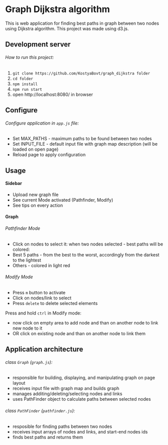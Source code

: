 # Graph Dijkstra algorithm

This is web application for finding best paths in graph between two nodes using Dijkstra algorithm.
This project was made using d3.js.

## Development server

###### How to run this project:

1. `git clone https://github.com/KostyaBovt/graph_dijkstra folder`
2. `cd folder`
3. `npm install`
4. `npm run start`
5. open http://localhost:8080/ in browser


## Configure
###### Configure application in `app.js` file:
* Set MAX_PATHS - maximum paths to be found between two nodes
* Set INPUT_FILE -  default input file with graph map description (will be loaded on open page)
* Reload page to apply configuration

## Usage

#### Sidebar
* Upload new graph file
* See current Mode activated (Pathfinder, Modify)
* See tips on every action

#### Graph
###### Pathfinder Mode
* Click on nodes to select it: when two nodes selected - best paths will be colored:
* Best 5 paths - from the best to the worst, accordingly from  the darkest to the lightest
* Others - colored in light red

###### Modify Mode
* Press `m` button to activate
* Click on nodes/link to select
* Press `delete` to delete selected elements

Press and hold `ctrl` in Modify mode:
* now click on empty area to add node and than on another node to link new node to it
* OR click on existing node and than on another node to link them 


## Application architecture

###### class `Graph` (`graph.js`):
* responsible for building, displaying, and manipulating graph on page layout
* receives input file with graph map and builds graph
* manages additing/deleting/selecting nodes and links
* uses PathFinder object to calculate paths between selected nodes

###### class `PathFinder` (`pathfinder.js`):
* resposible for finding paths between two nodes
* receives input arrays of nodes and links, and start-end nodes ids
* finds best paths and returns them